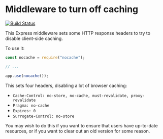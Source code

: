 # Middleware to turn off caching

[![Build Status](https://travis-ci.org/helmetjs/nocache.svg?branch=master)](https://travis-ci.org/helmetjs/nocache)

This Express middleware sets some HTTP response headers to try to disable client-side caching.

To use it:

```javascript
const nocache = require("nocache");

// ...

app.use(nocache());
```

This sets four headers, disabling a lot of browser caching:

- `Cache-Control: no-store, no-cache, must-revalidate, proxy-revalidate`
- `Pragma: no-cache`
- `Expires: 0`
- `Surrogate-Control: no-store`

You may wish to do this if you want to ensure that users have up-to-date resources, or if you want to clear out an old version for some reason.
